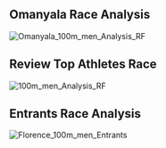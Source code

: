 ## Omanyala Race Analysis

![Omanyala_100m_men_Analysis_RF](https://github.com/manassehoduor/Crunch-Sports-Data/assets/20558188/96140c6a-0cef-4de2-b779-e9c1377edeef)

## Review Top Athletes Race

![100m_men_Analysis_RF](https://github.com/manassehoduor/Crunch-Sports-Data/assets/20558188/b451297f-04f3-4bc3-a871-979fb00826aa)

## Entrants Race Analysis
![Florence_100m_men_Entrants](https://github.com/manassehoduor/Crunch-Sports-Data/assets/20558188/8c1962c0-f0e2-4b10-963b-5b646a8bc47e)
